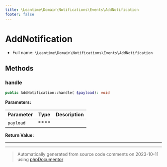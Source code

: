 ```yaml
---
title: \Leantime\Domain\Notifications\Events\AddNotification
footer: false
---
```


# AddNotification





* Full name: `\Leantime\Domain\Notifications\Events\AddNotification`



## Methods

### handle



```php
public AddNotification::handle( $payload): void
```








**Parameters:**

| Parameter | Type | Description |
|-----------|------|-------------|
| `payload` | **** |  |


**Return Value:**





---


---
> Automatically generated from source code comments on 2023-10-11 using [phpDocumentor](http://www.phpdoc.org/)
